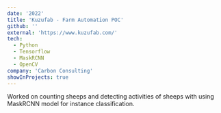 ```yaml
---
date: '2022'
title: 'Kuzufab - Farm Automation POC'
github: ''
external: 'https://www.kuzufab.com/'
tech:
  - Python
  - Tensorflow
  - MaskRCNN
  - OpenCV
company: 'Carbon Consulting'
showInProjects: true
---
```


Worked on counting sheeps and detecting activities of sheeps with using MaskRCNN model for instance classification. 